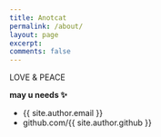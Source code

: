```yaml
---
title: Anotcat
permalink: /about/
layout: page
excerpt: 
comments: false
---
```


LOVE & PEACE

**may u needs ✨**

- {{ site.author.email }}
- github.com/{{ site.author.github }}
